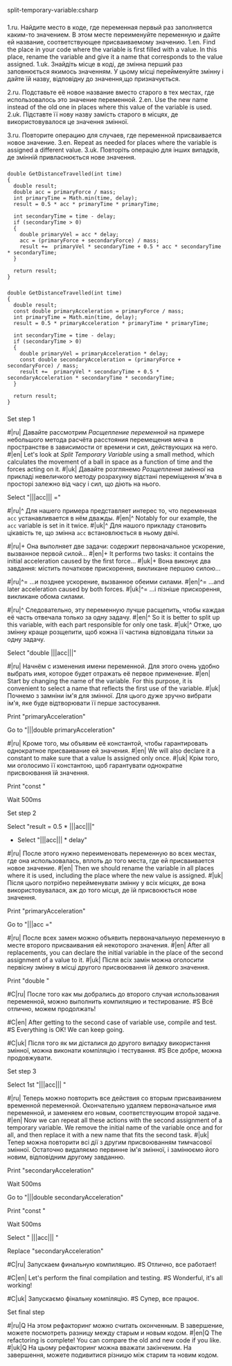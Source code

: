 split-temporary-variable:csharp

###

1.ru. Найдите место в коде, где переменная первый раз заполняется каким-то значением. В этом месте переименуйте переменную и дайте ей название, соответствующее присваиваемому значению.
1.en. Find the place in your code where the variable is first filled with a value. In this place, rename the variable and give it a name that corresponds to the value assigned.
1.uk. Знайдіть місце в коді, де змінна перший раз заповнюється якимось значенням. У цьому місці перейменуйте змінну і дайте їй назву, відповідну до значення,що призначується.

2.ru. Подставьте её новое название вместо старого в тех местах, где использовалось это значение переменной.
2.en. Use the new name instead of the old one in places where this value of the variable is used.
2.uk. Підставте її нову назву замість старого в місцях, де використовувалося це значення змінної.

3.ru. Повторите операцию для случаев, где переменной присваивается новое значение.
3.en. Repeat as needed for places where the variable is assigned a different value.
3.uk. Повторіть операцію для інших випадків, де змінній привласнюється нове значення.



###

```
double GetDistanceTravelled(int time)
{
  double result;
  double acc = primaryForce / mass;
  int primaryTime = Math.min(time, delay);
  result = 0.5 * acc * primaryTime * primaryTime;

  int secondaryTime = time - delay;
  if (secondaryTime > 0)
  {
    double primaryVel = acc * delay;
    acc = (primaryForce + secondaryForce) / mass;
    result +=  primaryVel * secondaryTime + 0.5 * acc * secondaryTime * secondaryTime;
  }

  return result;
}
```

###

```
double GetDistanceTravelled(int time)
{
  double result;
  const double primaryAcceleration = primaryForce / mass;
  int primaryTime = Math.min(time, delay);
  result = 0.5 * primaryAcceleration * primaryTime * primaryTime;

  int secondaryTime = time - delay;
  if (secondaryTime > 0)
  {
    double primaryVel = primaryAcceleration * delay;
    const double secondaryAcceleration = (primaryForce + secondaryForce) / mass;
    result +=  primaryVel * secondaryTime + 0.5 * secondaryAcceleration * secondaryTime * secondaryTime;
  }

  return result;
}
```

###

Set step 1

#|ru| Давайте рассмотрим <i>Расщепление переменной</i> на примере небольшого метода расчёта расстояния перемещения мяча в пространстве в зависимости от времени и сил, действующих на него.
#|en| Let's look at <i>Split Temporary Variable</i> using a small method, which calculates the movement of a ball in space as a function of time and the forces acting on it.
#|uk| Давайте розглянемо <i>Розщеплення змінної</i> на прикладі невеличкого методу розрахунку відстані переміщення м'яча в просторі залежно від часу і сил, що діють на нього.

Select "|||acc||| ="

#|ru|^ Для нашего примера представляет интерес то, что переменная <code>acc</code> устанавливается в нём дважды.
#|en|^ Notably for our example, the <code>acc</code> variable is set in it twice.
#|uk|^ Для нашого прикладу становить цікавість те, що змінна <code>acc</code> встановлюється в ньому двічі.

#|ru|+ Она выполняет две задачи: содержит первоначальное ускорение, вызванное первой силой…
#|en|+ It performs two tasks: it contains the initial acceleration caused by the first force…
#|uk|+ Вона виконує два завдання: містить початкове прискорення, викликане першою силою…

#|ru|^= …и позднее ускорение, вызванное обеими силами.
#|en|^= …and later acceleration caused by both forces.
#|uk|^= …і пізніше прискорення, викликане обома силами.

#|ru|^ Следовательно, эту переменную лучше расщепить, чтобы каждая её часть отвечала только за одну задачу.
#|en|^ So it is better to split up this variable, with each part responsible for only one task.
#|uk|^ Отже, цю змінну краще розщепити, щоб кожна її частина відповідала тільки за одну задачу.

Select "double |||acc|||"

#|ru| Начнём с изменения имени переменной. Для этого очень удобно выбрать имя, которое будет отражать её первое применение.
#|en| Start by changing the name of the variable. For this purpose, it is convenient to select a name that reflects the first use of the variable.
#|uk| Почнемо з замніни ім'я для змінної. Для цього дуже зручно вибрати ім'я, яке буде відтворювати її перше застосування.

Print "primaryAcceleration"

Go to "|||double primaryAcceleration"

#|ru| Кроме того, мы объявим её константой, чтобы гарантировать однократное присваивание ей значения.
#|en| We will also declare it a constant to make sure that a value Is assigned only once.
#|uk| Крім того, ми оголосимо її константою, щоб гарантувати однократне присвоювання їй значення.

Print "const "

Wait 500ms

Set step 2

Select "result = 0.5 * |||acc|||"
+ Select "|||acc||| * delay"

#|ru| После этого нужно переименовать переменную во всех местах, где она использовалась, вплоть до того места, где ей присваивается новое значение.
#|en| Then we should rename the variable in all places where it is used, including the place where the new value is assigned.
#|uk| Після цього потрібно перейменувати змінну у всіх місцях, де вона використовувалася, аж до того місця, де їй присвоюється нове значення.

Print "primaryAcceleration"

Go to "|||acc ="

#|ru| После всех замен можно объявить первоначальную переменную в месте второго присваивания ей некоторого значения.
#|en| After all replacements, you can declare the initial variable in the place of the second assignment of a value to it.
#|uk| Після всіх замін можна оголосити первісну змінну в місці другого присвоювання їй деякого значення.

Print "double "

#C|ru| После того как мы добрались до второго случая использования переменной, можно выполнить компиляцию и тестирование.
#S Всё отлично, можем продолжать!

#C|en| After getting to the second case of variable use, compile and test.
#S Everything is OK! We can keep going.

#C|uk| Після того як ми дісталися до другого випадку використання змінної, можна виконати компіляцію і тестування.
#S Все добре, можна продовжувати.

Set step 3

Select 1st "|||acc||| "

#|ru| Теперь можно повторить все действия со вторым присваиванием временной переменной. Окончательно удаляем первоначальное имя переменной, и заменяем его новым, соответствующим второй задаче.
#|en| Now we can repeat all these actions with the second assignment of a temporary variable. We remove the initial name of the variable once and for all, and then replace it with a new name that fits the second task.
#|uk| Тепер можна повторити всі дії з другим присвоюванням тимчасової змінної. Остаточно видаляємо первинне ім'я змінної, і замінюємо його новим, відповідним другому завданню.

Print "secondaryAcceleration"

Wait 500ms

Go to "|||double secondaryAcceleration"

Print "const "

Wait 500ms

Select " |||acc||| "

Replace "secondaryAcceleration"

#C|ru| Запускаем финальную компиляцию.
#S Отлично, все работает!

#C|en| Let's perform the final compilation and testing.
#S Wonderful, it's all working!

#C|uk| Запускаємо фінальну компіляцію.
#S Супер, все працює.

Set final step

#|ru|Q На этом рефакторинг можно считать оконченным. В завершение, можете посмотреть разницу между старым и новым кодом.
#|en|Q The refactoring is complete! You can compare the old and new code if you like.
#|uk|Q На цьому рефакторинг можна вважати закінченим. На завершення, можете подивитися різницю між старим та новим кодом.